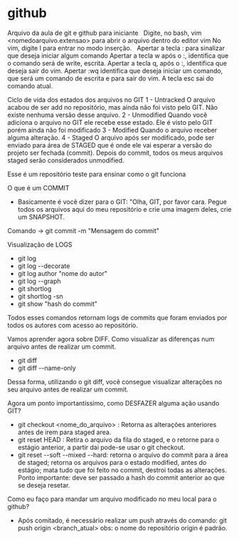 # github
Arquivo da aula de git e github para iniciante &nbsp;
Digite, no bash, vim <nomedoarquivo.extensao> para abrir o arquivo dentro do editor vim
No vim, digite I para entrar no modo inserção. &nbsp;
Apertar a tecla : para sinalizar que deseja iniciar algum comando
Apertar a tecla w após o :, identifica que o comando será de write, escrita.
Apertar a tecla q, após o :, identifica que deseja sair do vim. 
Apertar :wq identifica que deseja iniciar um comando, que será um comando de escrita e para sair do vim.
A tecla esc sai do comando atual.

Ciclo de vida dos estados dos arquivos no GIT
1 - Untracked
O arquivo acabou de ser add no repositório, mas ainda não foi visto pelo GIT. Não existe nenhuma versão desse arquivo.
2 - Unmodified
Quando você adiciona o arquivo no GIT ele recebe esse estado. Ele é visto pelo GIT porém ainda não foi modificado
3 - Modified
Quando o arquivo receber alguma alteração.
4 - Staged
O arquivo após ser modificado, pode ser enviado para área de STAGED que é onde ele vai esperar a versão do projeto ser fechada (commit). Depois do commit, todos os meus arquivos staged serão considerados unmodified.

Esse é um repositório teste para ensinar como o git funciona

O que é um COMMIT
- Basicamente é você dizer para o GIT: "Olha, GIT, por favor cara. Pegue todos os arquivos aqui do meu repositório e crie uma imagem deles, crie um SNAPSHOT.

Comando -> git commit -m "Mensagem do commit"

Visualização de LOGS
- git log 
- git log --decorate
- git log author "nome do autor"
- git log --graph
- git shortlog 
- git shortlog -sn
- git show "hash do commit"

Todos esses comandos retornam logs de commits que foram enviados por todos os autores com acesso ao repositório.

Vamos aprender agora sobre DIFF. Como visualizar as diferenças num arquivo antes de realizar um commit.

- git diff 
- git diff --name-only

Dessa forma, utilizando o git diff, você consegue visualizar alterações no seu arquivo antes de realizar um commit. 

Agora um ponto importantíssimo, como DESFAZER alguma ação usando GIT?

- git checkout <nome_do_arquivo> : Retorna as alterações anteriores antes de irem para staged area.
- git reset HEAD : Retira o arquivo da fila do staged, e o retorne para o estágio anterior, a partir dai pode-se usar o git checkout.
- git reset --soft --mixed --hard: retorna o arquivo do commit para a área de staged; retorna os arquivos para o estado modified, antes do estágio; mata tudo que foi feito no commit, destroi todas as alterações.
Ponto importante: deve ser passado a hash do commit anterior ao que se deseja resetar.

Como eu faço para mandar um arquivo modificado no meu local para o github?

- Após comitado, é necessário realizar um push através do comando: git push origin <branch_atual>
obs: o nome do repositório origin é padrão.
